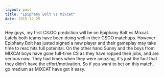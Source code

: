```yaml
---
layout: post
title: "Epiphany Bolt vs Mixcat"
date: 2015-12-29
---
```


Hey guys, my first CS:GO prediction will be on Epiphany Bolt vs Mixcat. Lately both teams have been doing well in their CSGO matchups. However Epiphany Bolt has justed signed a new player and their gameplay may take time to reac hits full potenital. On the other hand Sunny and the boys from MIXCAt boys have gone full-time CS as they have ropped their jobs, and are serious now. They had times when they were amazing, it's just the fact that they didn't have the effort/motivation. So if you want to bet on this match, go medium as MIXCAT have got it easy.

